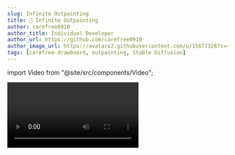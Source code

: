 ```yaml
---
slug: Infinite Outpainting
title: 🎨 Infinite Outpainting
author: carefree0910
author_title: Individual Developer
author_url: https://github.com/carefree0910
author_image_url: https://avatars2.githubusercontent.com/u/15677328?s=400&u=4f6885246f1b9bb7b22312889859a824c9b05629&v=4
tags: [carefree-drawboard, outpainting, Stable Diffusion]
---
```


import Video from "@site/src/components/Video";

<Video url="https://github.com/carefree0910/carefree-drawboard/assets/15677328/3cdaa9d7-f279-4478-b8fb-5f0196c93c97" />

<!--truncate-->

<br />

:::note
To anyone who is interested: you can use `[` to move the blank canvas to the bottom. See [Keyboard Shortcuts](/docs/user-guides/keyboard-shortcuts) for more details.
:::

* [Live demo](https://drawboard-demo.nolibox.com/)
* [Source codes](https://github.com/carefree0910/carefree-drawboard/tree/dev/examples/carefree_creator)
* [Documentation](/docs/getting-started)

Gradio / Streamlit is great but what about an infinite drawboard powered one?

Integrating Stable Diffusion or other AI magics together will be fairly easy & graceful with the help of this project. For example, you can perform infinite Outpainting with the [Live demo](https://drawboard-demo.nolibox.com/), as shown in the video (and this is only one of the **MANY** functionalities).

Hope you enjoy and looking forward to your feedbacks!
